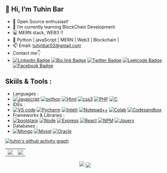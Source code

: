 ## 👋 Hi, I’m Tuhin Bar      
- 👀 Open Source enthusiast!   
- 🌱 I’m currently learning BlockChain Development  
- 💻 MERN stack, WEB3 !!      
- 💞 Python | javaScript | MERN | Web3 | Blockchain | 
- 📫 Email: tuhinbar02@gmail.com       
- Contact me👇   
- [![Linkedin Badge](https://img.shields.io/badge/LinkedIn-0077B5?style=for-the-badge&logo=Linkedin&logoColor=white&link=https://www.linkedin.com/in/tuhin-bar-935a66217/)](https://www.linkedin.com/in/tuhin-bar-935a66217/) [![Bio.link Badge](https://img.shields.io/badge/bio.link-000000%7D?style=for-the-badge&logo=biolink&logoColor=white&link=https://bio.link/tuhinbar)](https://bio.link/tuhinbar) [![Twitter Badge](https://img.shields.io/badge/Twitter-1DA1F2?style=for-the-badge&logo=twitter&logoColor=white&link=https://twitter.com/thebrocoder)](https://twitter.com/thebrocoder) [![Leetcode Badge](https://img.shields.io/badge/-LeetCode-FFA116?style=for-the-badge&logo=LeetCode&logoColor=black&link=https://leetcode.com/TuhinBar/)](https://leetcode.com/TuhinBar/) [![Facebook Badge](https://img.shields.io/badge/Facebook-1877F2?style=for-the-badge&logo=facebook&logoColor=white&link=https://www.facebook.com/I.me.79)](https://www.facebook.com/I.me.79)  

## Skiils & Tools :
- Languages : 
- [![Javascript](https://img.shields.io/badge/JavaScript-323330?style=for-the-badge&logo=javascript&logoColor=F7DF1E)](https://img.shields.io/badge/JavaScript-323330?style=for-the-badge&logo=javascript&logoColor=F7DF1E) [![python](https://img.shields.io/badge/Python-FFD43B?style=for-the-badge&logo=python&logoColor=blue)](https://img.shields.io/badge/Python-FFD43B?style=for-the-badge&logo=python&logoColor=blue) [![Html](https://img.shields.io/badge/HTML5-E34F26?style=for-the-badge&logo=html5&logoColor=white)](https://img.shields.io/badge/HTML5-E34F26?style=for-the-badge&logo=html5&logoColor=white) [![css3](https://img.shields.io/badge/CSS3-1572B6?style=for-the-badge&logo=css3&logoColor=white)](https://img.shields.io/badge/CSS3-1572B6?style=for-the-badge&logo=css3&logoColor=white) [![PHP](https://img.shields.io/badge/PHP-777BB4?style=for-the-badge&logo=php&logoColor=white)](https://img.shields.io/badge/PHP-777BB4?style=for-the-badge&logo=php&logoColor=white)  [![C](https://img.shields.io/badge/C-00599C?style=for-the-badge&logo=c&logoColor=white)](https://img.shields.io/badge/C-00599C?style=for-the-badge&logo=c&logoColor=white) 
- IDEs : 
- [![VS code](https://img.shields.io/badge/VSCode-0078D4?style=for-the-badge&logo=visual%20studio%20code&logoColor=black)](https://img.shields.io/badge/VSCode-0078D4?style=for-the-badge&logo=visual%20studio%20code&logoColor=black) [![Pycharm](https://img.shields.io/badge/PyCharm-000000.svg?&style=for-the-badge&logo=PyCharm&logoColor=white)](https://img.shields.io/badge/PyCharm-000000.svg?&style=for-the-badge&logo=PyCharm&logoColor=white) [![Intelij](https://img.shields.io/badge/IntelliJ_IDEA-000000.svg?style=for-the-badge&logo=intellij-idea&logoColor=white)](https://img.shields.io/badge/IntelliJ_IDEA-000000.svg?style=for-the-badge&logo=intellij-idea&logoColor=white) [![Notepad++](https://img.shields.io/badge/Notepad++-90E59A.svg?style=for-the-badge&logo=notepad%2B%2B&logoColor=black)](https://img.shields.io/badge/Notepad++-90E59A.svg?style=for-the-badge&logo=notepad%2B%2B&logoColor=black) [![Colab](https://img.shields.io/badge/Colab-F9AB00?style=for-the-badge&logo=googlecolab&color=525252)](https://img.shields.io/badge/Colab-F9AB00?style=for-the-badge&logo=googlecolab&color=525252) [![Codesandbox](https://img.shields.io/badge/Codesandbox-000000?style=for-the-badge&logo=CodeSandbox&logoColor=white)](https://img.shields.io/badge/Codesandbox-000000?style=for-the-badge&logo=CodeSandbox&logoColor=white) 
- Frameworks & Libraries :
- [![bootstarp](https://img.shields.io/badge/Bootstrap-563D7C?style=for-the-badge&logo=bootstrap&logoColor=white)](https://img.shields.io/badge/Bootstrap-563D7C?style=for-the-badge&logo=bootstrap&logoColor=white) [![Node](https://img.shields.io/badge/Node.js-339933?style=for-the-badge&logo=nodedotjs&logoColor=white)](https://img.shields.io/badge/Node.js-339933?style=for-the-badge&logo=nodedotjs&logoColor=white) [![Express](https://img.shields.io/badge/Express.js-000000?style=for-the-badge&logo=express&logoColor=white)](https://img.shields.io/badge/Express.js-000000?style=for-the-badge&logo=express&logoColor=white) [![React](https://img.shields.io/badge/React-20232A?style=for-the-badge&logo=react&logoColor=61DAFB)](https://img.shields.io/badge/React-20232A?style=for-the-badge&logo=react&logoColor=61DAFB) [![NPM](https://img.shields.io/badge/npm-CB3837?style=for-the-badge&logo=npm&logoColor=white)](https://img.shields.io/badge/npm-CB3837?style=for-the-badge&logo=npm&logoColor=white) [![Jquery](https://img.shields.io/badge/jQuery-0769AD?style=for-the-badge&logo=jquery&logoColor=white)](https://img.shields.io/badge/jQuery-0769AD?style=for-the-badge&logo=jquery&logoColor=white) 
- Databases : 
- [![Mongo](https://img.shields.io/badge/MongoDB-4EA94B?style=for-the-badge&logo=mongodb&logoColor=white)](https://img.shields.io/badge/MongoDB-4EA94B?style=for-the-badge&logo=mongodb&logoColor=white) [![Mysql](https://img.shields.io/badge/MySQL-005C84?style=for-the-badge&logo=mysql&logoColor=white)](https://img.shields.io/badge/MySQL-005C84?style=for-the-badge&logo=mysql&logoColor=white) [![Oracle](https://img.shields.io/badge/Oracle-F80000?style=for-the-badge&logo=Oracle&logoColor=white)](https://img.shields.io/badge/Oracle-F80000?style=for-the-badge&logo=Oracle&logoColor=white) 
<!---
TuhinBar/TuhinBar is a special repository because its `README.md` (this file) appears on your GitHub profile.
You can click the Preview link.   
--->  
 
[![tuhin's github activity graph](https://activity-graph.herokuapp.com/graph?username=TuhinBar&theme=gotham)](https://github.com/TuhinBar/github-readme-activity-graph)

<table>
<tr>
<td>
<img src="https://github-readme-stats.vercel.app/api?username=TuhinBar&include_all_commits=true&count_private=true&show_icons=true&line_height=20&theme=gotham"/>
<td><img src="https://github-readme-stats.vercel.app/api/top-langs?username=TuhinBar&show_icons=true&locale=en&layout=compact&theme=gotham" />
</td>
</tr> 
</table>
<p align="center">
 <img src="https://github-profile-trophy.vercel.app/?username=TuhinBar" />
<img align="center" src="http://github-readme-streak-stats.herokuapp.com?user=TuhinBar&theme=gotham"/>
</p>
